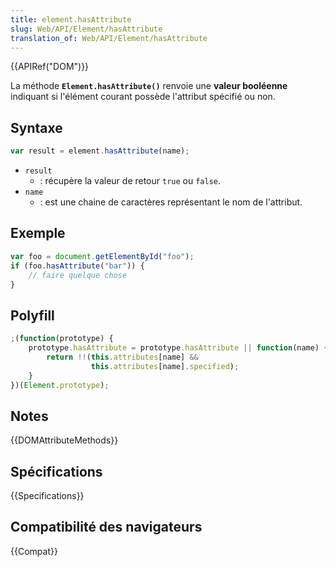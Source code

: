 ```yaml
---
title: element.hasAttribute
slug: Web/API/Element/hasAttribute
translation_of: Web/API/Element/hasAttribute
---
```


{{APIRef("DOM")}}

La méthode **`Element.hasAttribute()`** renvoie une **valeur booléenne** indiquant si l'élément courant possède l'attribut spécifié ou non.

## Syntaxe

```js
var result = element.hasAttribute(name);
```

- `result`
  - : récupère la valeur de retour `true` ou `false`.
- `name`
  - : est une chaine de caractères représentant le nom de l'attribut.

## Exemple

```js
var foo = document.getElementById("foo");
if (foo.hasAttribute("bar")) {
    // faire quelque chose
}
```

## Polyfill

```js
;(function(prototype) {
    prototype.hasAttribute = prototype.hasAttribute || function(name) {
        return !!(this.attributes[name] &&
                  this.attributes[name].specified);
    }
})(Element.prototype);
```

## Notes

{{DOMAttributeMethods}}

## Spécifications

{{Specifications}}

## Compatibilité des navigateurs

{{Compat}}
